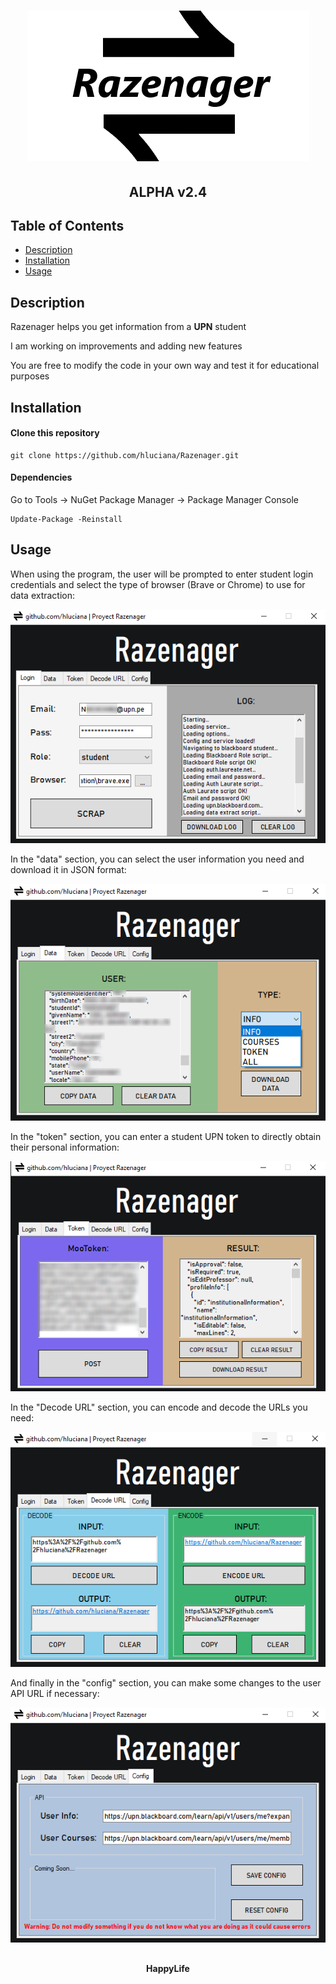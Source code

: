 <h1 align="center"><img src="/images/razenager.png" alt="razenager"></h1>
<h2 align="center">ALPHA v2.4</h2>

## Table of Contents

- [Description](#description)
- [Installation](#installation)
- [Usage](#usage)

## Description

<p>Razenager helps you get information from a <b>UPN</b> student</p>
<p>I am working on improvements and adding new features</p>
<p>You are free to modify the code in your own way and test it for educational purposes</p>

## Installation

#### Clone this repository

```
git clone https://github.com/hluciana/Razenager.git

```
#### Dependencies

<p>Go to Tools -> NuGet Package Manager -> Package Manager Console</p>

```
Update-Package -Reinstall

```
## Usage

<p>When using the program, the user will be prompted to enter student login credentials and select the type of browser (Brave or Chrome) to use for data extraction:</p>
<p><img src="/images/login.png" alt="login"></p>
<p>In the "data" section, you can select the user information you need and download it in JSON format:</p>
<p><img src="/images/data.png" alt="data"></p>
<p>In the "token" section, you can enter a student UPN token to directly obtain their personal information:</p>
<p><img src="/images/token.png" alt="token"></p>
<p>In the "Decode URL" section, you can encode and decode the URLs you need:</p>
<p><img src="/images/decode.png" alt="decode"></p>
<p>And finally in the "config" section, you can make some changes to the user API URL if necessary:</p>
<p><img src="/images/config.png" alt="config"></p>

##
<h4 align="center">HappyLife</h1>
